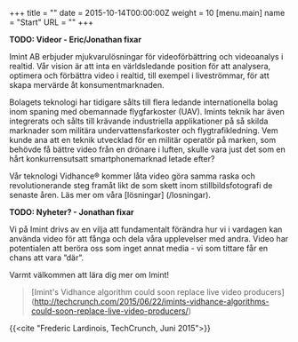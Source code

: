 +++
title = ""
date = 2015-10-14T00:00:00Z
weight = 10
[menu.main]
name = "Start"
URL = ""
+++

**TODO: Videor - Eric/Jonathan fixar**

Imint AB erbjuder mjukvarulösningar för videoförbättring och videoanalys i realtid. Vår vision är att inta en världsledande position för att analysera, optimera och förbättra video i realtid, till exempel i liveströmmar, för att skapa mervärde åt konsumentmarknaden.

Bolagets teknologi har tidigare sålts till flera ledande internationella bolag inom spaning med obemannade flygfarkoster (UAV). Imints teknik har även integrerats och sålts till krävande industriella applikationer på så skilda marknader som militära undervattensfarkoster och flygtrafikledning. Vem kunde ana att en teknik utvecklad för en militär operatör på marken, som behövde få bättre video från en drönare i luften, skulle vara just det som en hårt konkurrensutsatt smartphonemarknad letade efter?

Vår teknologi Vidhance® kommer låta video göra samma raska och revolutionerande steg framåt likt de som skett inom stillbildsfotografi de senaste åren. Läs mer om våra [lösningar] (/losningar).

**TODO: Nyheter? - Jonathan fixar**

Vi på Imint drivs av en vilja att fundamentalt förändra hur vi i vardagen kan använda video för att fånga och dela våra upplevelser med andra. Video har potentialen att beröra oss som inget annat media - vi som tittare får en chans att vara ”där”.

Varmt välkommen att lära dig mer om Imint!

>[Imint's Vidhance algorithm could soon replace live video producers] (http://techcrunch.com/2015/06/22/imints-vidhance-algorithms-could-soon-replace-live-video-producers/)

{{<cite "Frederic Lardinois, TechCrunch, Juni 2015">}}
